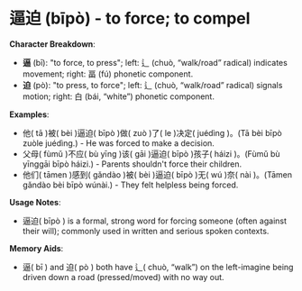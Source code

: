 # **逼迫 (bīpò) - to force; to compel**

**Character Breakdown**:  
- **逼** (bī): "to force, to press"; left: 辶 (chuò, “walk/road” radical) indicates movement; right: 畐 (fú) phonetic component.  
- **迫** (pò): "to press, to force"; left: 辶 (chuò, “walk/road” radical) signals motion; right: 白 (bái, “white”) phonetic component.

**Examples**:  
- 他( tā )被( bèi )逼迫( bīpò )做( zuò )了( le )决定( juédìng )。(Tā bèi bīpò zuòle juédìng.) - He was forced to make a decision.  
- 父母( fùmǔ )不应( bù yīng )该( gāi )逼迫( bīpò )孩子( háizi )。(Fùmǔ bù yīnggāi bīpò háizi.) - Parents shouldn't force their children.  
- 他们( tāmen )感到( gǎndào )被( bèi )逼迫( bīpò )无( wú )奈( nài )。(Tāmen gǎndào bèi bīpò wúnài.) - They felt helpless being forced.

**Usage Notes**:  
- 逼迫( bīpò ) is a formal, strong word for forcing someone (often against their will); commonly used in written and serious spoken contexts.

**Memory Aids**:  
- 逼( bī ) and 迫( pò ) both have 辶( chuò, “walk”) on the left-imagine being driven down a road (pressed/moved) with no way out.